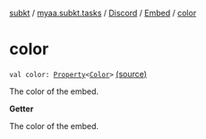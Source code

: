 [subkt](../../../index.md) / [myaa.subkt.tasks](../../index.md) / [Discord](../index.md) / [Embed](index.md) / [color](./color.md)

# color

`val color: `[`Property`](https://docs.gradle.org/current/javadoc/org/gradle/api/provider/Property.html)`<`[`Color`](https://docs.oracle.com/javase/9/docs/api/java/awt/Color.html)`>` [(source)](https://github.com/Myaamori/SubKt/blob/0.1.11/src/main/kotlin/myaa/subkt/tasks/discordtask.kt#L278)

The color of the embed.

**Getter**

The color of the embed.


